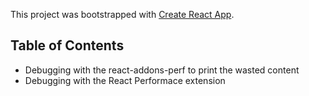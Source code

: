 This project was bootstrapped with [Create React App](https://github.com/facebookincubator/create-react-app).


## Table of Contents

- Debugging with the react-addons-perf to print the wasted content
- Debugging with the React Performace extension
